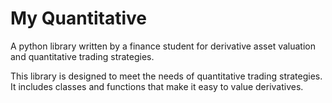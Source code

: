 # My Quantitative

A python library written by a finance student for derivative asset valuation and quantitative trading strategies.

This library is designed to meet the needs of quantitative trading strategies. It includes classes and functions that make it easy to value derivatives.
